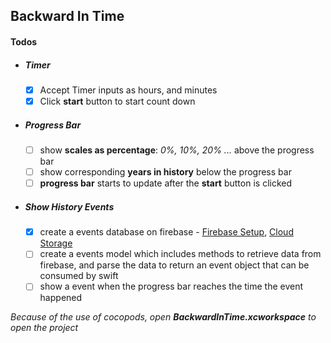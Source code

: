 ## Backward In Time

#### Todos

- ##### Timer

  - [x] Accept Timer inputs as hours, and minutes
  - [x] Click **start** button to start count down

- ##### Progress Bar

  - [ ] show **scales as percentage**: _0%, 10%, 20% ..._ above the progress bar
  - [ ] show corresponding **years in history** below the progress bar
  - [ ] **progress bar** starts to update after the **start** button is clicked

- ##### Show History Events
  - [x] create a events database on firebase - [Firebase Setup](https://firebase.google.com/docs/ios/setup), [Cloud Storage](https://firebase.google.com/docs/firestore/quickstart)
  - [ ] create a events model which includes methods to retrieve data from firebase, and parse the data to return an event object that can be consumed by swift
  - [ ] show a event when the progress bar reaches the time the event happened

_Because of the use of cocopods, open **BackwardInTime.xcworkspace** to open the project_
